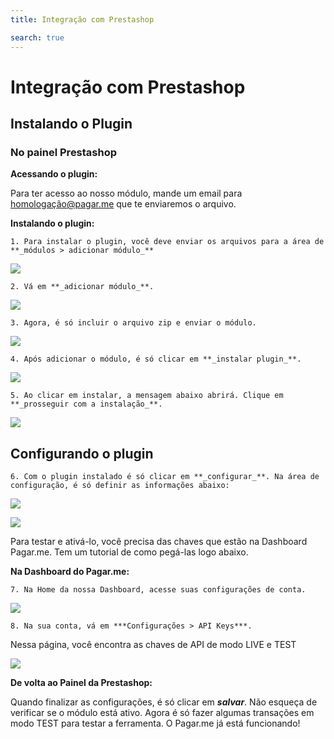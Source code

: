 ```yaml
---
title: Integração com Prestashop

search: true
---
```


# Integração com Prestashop

## Instalando o Plugin

### No painel Prestashop

**Acessando o plugin:**

Para ter acesso ao nosso módulo, mande um email para homologação@pagar.me que te enviaremos o arquivo.

**Instalando o plugin:**

    1. Para instalar o plugin, você deve enviar os arquivos para a área de **_módulos > adicionar módulo_**

![](prestashop/modulos-navbar.png)

    2. Vá em **_adicionar módulo_**.

![](prestashop/adicionar-modulo.png)

    3. Agora, é só incluir o arquivo zip e enviar o módulo.

![](prestashop/enviar-modulo.png)

    4. Após adicionar o módulo, é só clicar em **_instalar plugin_**.

![](prestashop/instalar-plugin.png)

    5. Ao clicar em instalar, a mensagem abaixo abrirá. Clique em **_prosseguir com a instalação_**.

![](prestashop/prosseguir-instalacao.png)

## Configurando o plugin

    6. Com o plugin instalado é só clicar em **_configurar_**. Na área de configuração, é só definir as informações abaixo:

![](prestashop/configurar-1.png)

![](prestashop/configurar-2.png)

Para testar e ativá-lo, você precisa das chaves que estão na Dashboard Pagar.me. Tem um tutorial de como pegá-las logo abaixo.

**Na Dashboard do Pagar.me:**

    7. Na Home da nossa Dashboard, acesse suas configurações de conta.

![](prestashop/dashboard-minha-conta.png)

    8. Na sua conta, vá em ***Configurações > API Keys***.
Nessa página, você encontra as chaves de API de modo LIVE e TEST

![](prestashop/dashboard-api-keys.png)

**De volta ao Painel da Prestashop:**

Quando finalizar as configurações, é só clicar em **_salvar_**. Não esqueça de verificar se o módulo está ativo.
Agora é só fazer algumas transações em modo TEST para testar a ferramenta. O Pagar.me já está funcionando!

